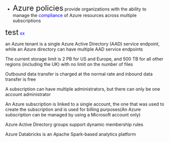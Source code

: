 - <font size="5">Azure policies</font> provide organizations with the ability to manage the <font color="blue">compliance</font> of Azure resources across multiple subscriptions

<font size="5">test</font>
<font color="blue">xx</font>

an Azure tenant is a single Azure Active Directory (AAD) service endpoint, while an Azure directory can have multiple AAD service endpoints

The current storage limit is 2 PB for US and Europe, and 500 TB for all other regions (including the UK) with no limit on the number of files

Outbound data transfer is charged at the normal rate and inbound data transfer is free

A subscription can have multiple administrators, but there can only be one account administrator

An Azure subscription is linked to a single account, the one that was used to create the subscription and is used for billing purposes(An Azure subscription can be managed by using a Microsoft account only)

Azure Active Directory groups  support dynamic membership rules

Azure Databricks is an Apache Spark-based analytics platform


































